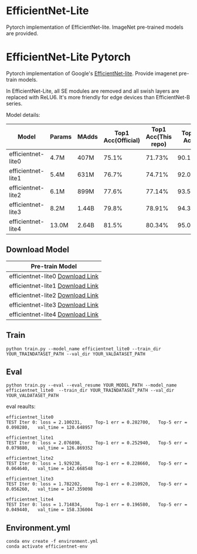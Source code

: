 # EfficientNet-Lite
Pytorch implementation of EfficientNet-lite. ImageNet pre-trained models are provided.


# EfficientNet-Lite Pytorch

Pytorch implementation  of Google's [EfficientNet-lite](https://github.com/tensorflow/tpu/tree/master/models/official/efficientnet/lite). Provide imagenet pre-train models.

In EfficientNet-Lite, all SE modules are removed and all swish layers are replaced with ReLU6. It's more friendly for edge devices than EfficientNet-B series.


Model details:

|**Model** | **Params** | **MAdds** | **Top1 Acc(Official)** | **Top1 Acc(This repo)** | **Top5 Acc**|
|----------|-----|-------|-------|-------|-------|
|efficientnet-lite0 | 4.7M | 407M |  75.1% | 71.73% |90.17% | 
|efficientnet-lite1 | 5.4M | 631M |  76.7% | 74.71% |92.01% | 
|efficientnet-lite2 | 6.1M | 899M |  77.6% | 77.14% |93.54% | 
|efficientnet-lite3 | 8.2M | 1.44B |  79.8% | 78.91% |94.37% | 
|efficientnet-lite4 |13.0M | 2.64B |  81.5% | 80.34% |95.06% | 

## Download Model

|**Pre-train Model** |
|----------|
|efficientnet-lite0 [Download Link](https://github.com/RangiLyu/EfficientNet-Lite/releases/download/v1.0/efficientnet_lite0.pth) |
|efficientnet-lite1 [Download Link](https://github.com/RangiLyu/EfficientNet-Lite/releases/download/v1.0/efficientnet_lite1.pth) |
|efficientnet-lite2 [Download Link](https://github.com/RangiLyu/EfficientNet-Lite/releases/download/v1.0/efficientnet_lite2.pth) |
|efficientnet-lite3 [Download Link](https://github.com/RangiLyu/EfficientNet-Lite/releases/download/v1.0/efficientnet_lite3.pth) |
|efficientnet-lite4 [Download Link](https://github.com/RangiLyu/EfficientNet-Lite/releases/download/v1.0/efficientnet_lite4.pth) |

## Train

```
python train.py --model_name efficientnet_lite0 --train_dir YOUR_TRAINDATASET_PATH --val_dir YOUR_VALDATASET_PATH
```

## Eval

```
python train.py --eval --eval_resume YOUR_MODEL_PATH --model_name efficientnet_lite0  --train_dir YOUR_TRAINDATASET_PATH --val_dir YOUR_VALDATASET_PATH
```

eval reaults:

```
efficientnet_lite0
TEST Iter 0: loss = 2.100231,     Top-1 err = 0.282700,   Top-5 err = 0.098280,   val_time = 120.648957

efficientnet_lite1
TEST Iter 0: loss = 2.076898,     Top-1 err = 0.252940,   Top-5 err = 0.079880,   val_time = 126.869352

efficientnet_lite2
TEST Iter 0: loss = 1.929238,     Top-1 err = 0.228660,   Top-5 err = 0.064640,   val_time = 142.668548

efficientnet_lite3
TEST Iter 0: loss = 1.782202,     Top-1 err = 0.210920,   Top-5 err = 0.056260,   val_time = 147.359098

efficientnet_lite4
TEST Iter 0: loss = 1.714834,     Top-1 err = 0.196580,   Top-5 err = 0.049440,   val_time = 158.336004
```


## Environment.yml

```
conda env create -f environment.yml
conda activate efficientnet-env
```
